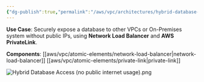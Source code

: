 ```yaml
---
{"dg-publish":true,"permalink":"/aws/vpc/architectures/hybrid-database-access-no-public-internet-usage/","title":"Hybrid Database Access(no public internet usage)"}
---
```



**Use Case**: Securely expose a database to other VPCs or On-Premises system without public IPs, using **Network Load Balancer** and **AWS PrivateLink**.
  
**Components**: [[aws/vpc/atomic-elements/network-load-balancer\|network-load-balancer]] [[aws/vpc/atomic-elements/private-link\|private-link]]

![Hybrid Database Access (no public internet usage).png](/img/user/aws/vpc/png/Hybrid%20Database%20Access%20(no%20public%20internet%20usage).png)



